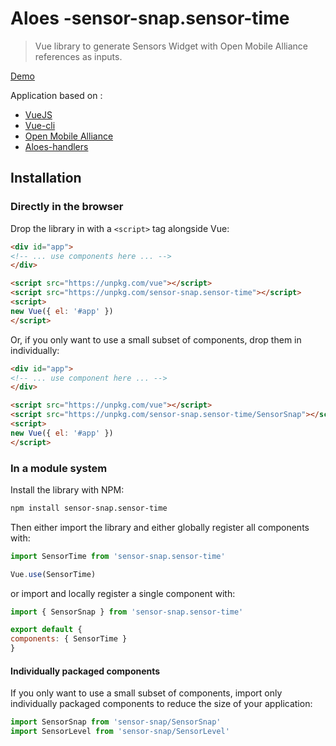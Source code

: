 
# Aloes -sensor-snap.sensor-time

> Vue library to generate Sensors Widget with Open Mobile Alliance references as inputs.

[Demo](https://getlarge.eu/#aloes)

Application based on :

-   [VueJS](https://vuejs.org/)
-   [Vue-cli](https://cli.vuejs.org/)
-   [Open Mobile Alliance](http://www.openmobilealliance.org/wp/OMNA/LwM2M/LwM2MRegistry.html)
-   [Aloes-handlers](https://www.npmjs.com/package/aloes-handlers)

## Installation

### Directly in the browser

Drop the library in with a `<script>` tag alongside Vue:

```html
<div id="app">
<!-- ... use components here ... -->
</div>

<script src="https://unpkg.com/vue"></script>
<script src="https://unpkg.com/sensor-snap.sensor-time"></script>
<script>
new Vue({ el: '#app' })
</script>
```

Or, if you only want to use a small subset of components, drop them in individually:

```html
<div id="app">
<!-- ... use component here ... -->
</div>

<script src="https://unpkg.com/vue"></script>
<script src="https://unpkg.com/sensor-snap.sensor-time/SensorSnap"></script>
<script>
new Vue({ el: '#app' })
</script>
```

### In a module system

Install the library with NPM:

```bash
npm install sensor-snap.sensor-time
```

Then either import the library and either globally register all components with:

```js
import SensorTime from 'sensor-snap.sensor-time'

Vue.use(SensorTime)
```

or import and locally register a single component with:

```js
import { SensorSnap } from 'sensor-snap.sensor-time'

export default {
components: { SensorTime }
}
```

#### Individually packaged components

If you only want to use a small subset of components, import only individually packaged components to reduce the size of your application:

```js
import SensorSnap from 'sensor-snap/SensorSnap'
import SensorLevel from 'sensor-snap/SensorLevel'
```
